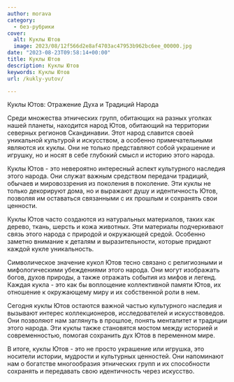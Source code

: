 ```yaml
---
author: morava
category:
  - без-рубрики
cover:
  alt: Куклы Ютов
  image: 2023/08/12f566d2e8af4703ac47953b962bc6ee_00000.jpg
date: "2023-08-23T09:58:14+00:00"
title: Куклы Ютов
description: Куклы Ютов
keywords: Куклы Ютов
url: /kukly-yutov/

---
```

Куклы Ютов: Отражение Духа и Традиций Народа

Среди множества этнических групп, обитающих на разных уголках нашей планеты, находится народ Ютов, обитающий на территории северных регионов Скандинавии. Этот народ славится своей уникальной культурой и искусством, а особенно примечательными являются их куклы. Они не только представляют собой украшение и игрушку, но и носят в себе глубокий смысл и историю этого народа.

Куклы Ютов \- это невероятно интересный аспект культурного наследия этого народа. Они служат важным средством передачи традиций, обычаев и мировоззрения из поколения в поколение. Эти куклы не только декорируют дома, но и выражают душу и идентичность Ютов, позволяя им оставаться связанными с их прошлым и сохранять свои ценности.

Куклы Ютов часто создаются из натуральных материалов, таких как дерево, ткань, шерсть и кожа животных. Эти материалы подчеркивают связь этого народа с природой и окружающей средой. Особенно заметно внимание к деталям и выразительности, которые придают каждой кукле уникальность.

Символическое значение кукол Ютов тесно связано с религиозными и мифологическими убеждениями этого народа. Они могут изображать богов, духов природы, а также отражать события из мифов и легенд. Каждая кукла \- это как бы воплощение коллективной памяти Ютов, их отношение к окружающему миру и их собственной роли в нем.

Сегодня куклы Ютов остаются важной частью культурного наследия и вызывают интерес коллекционеров, исследователей и искусствоведов. Они позволяют нам заглянуть в прошлое, понять менталитет и традиции этого народа. Эти куклы также становятся мостом между историей и современностью, помогая сохранить дух Ютов в переменном мире.

В итоге, куклы Ютов \- это не просто украшение или игрушка, это носители истории, мудрости и культурных ценностей. Они напоминают нам о богатстве многообразия этнических групп и их способности сохранять и передавать свою идентичность через искусство.
